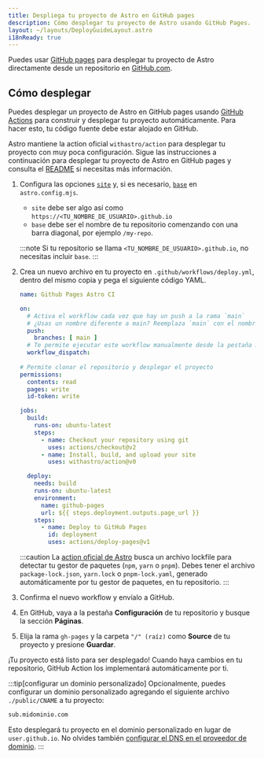 ```yaml
---
title: Despliega tu proyecto de Astro en GitHub pages
description: Cómo desplegar tu proyecto de Astro usando GitHub Pages.
layout: ~/layouts/DeployGuideLayout.astro
i18nReady: true
---
```


Puedes usar [GitHub pages](https://pages.github.com/) para desplegar tu proyecto de Astro directamente desde un repositorio en [GitHub.com](https://github.com/).

## Cómo desplegar

Puedes desplegar un proyecto de Astro en GitHub pages usando [GitHub Actions](https://github.com/features/actions) para construir y desplegar tu proyecto automáticamente. Para hacer esto, tu código fuente debe estar alojado en GitHub.

Astro mantiene la action oficial `withastro/action` para desplegar tu proyecto con muy poca configuración. Sigue las instrucciones a continuación para desplegar tu proyecto de Astro en GitHub pages y consulta el [README](https://github.com/withastro/action) si necesitas más información.

1. Configura las opciones [`site`](/es/reference/configuration-reference/#site) y, si es necesario, [`base`](/es/reference/configuration-reference/#base) en `astro.config.mjs`.
     - `site` debe ser algo así como `https://<TU_NOMBRE_DE_USUARIO>.github.io`
     - `base` debe ser el nombre de tu repositorio comenzando con una barra diagonal, por ejemplo `/my-repo`.
    
     :::note
     Si tu repositorio se llama `<TU_NOMBRE_DE_USUARIO>.github.io`, no necesitas incluir `base`.
     :::
     
2. Crea un nuevo archivo en tu proyecto en `.github/workflows/deploy.yml`, dentro del mismo copia y pega el siguiente código YAML.

    ```yaml
    name: Github Pages Astro CI

    on:
      # Activa el workflow cada vez que hay un push a la rama `main`
      # ¿Usas un nombre diferente a main? Reemplaza `main` con el nombre de tu rama
      push:
        branches: [ main ]
      # Te permite ejecutar este workflow manualmente desde la pestaña Acciones en GitHub.
      workflow_dispatch:
      
    # Permite clonar el repositorio y desplegar el proyecto
    permissions:
      contents: read
      pages: write
      id-token: write

    jobs:
      build:
        runs-on: ubuntu-latest
        steps:
          - name: Checkout your repository using git
            uses: actions/checkout@v2          
          - name: Install, build, and upload your site
            uses: withastro/action@v0

      deploy:
        needs: build
        runs-on: ubuntu-latest
        environment:
          name: github-pages
          url: ${{ steps.deployment.outputs.page_url }}
        steps:
          - name: Deploy to GitHub Pages
            id: deployment
            uses: actions/deploy-pages@v1
    ```
    
    :::caution
    La [action oficial de Astro](https://github.com/withastro/action) busca un archivo lockfile para detectar tu gestor de paquetes (`npm`, `yarn` o `pnpm`). Debes tener el archivo `package-lock.json`, `yarn.lock` o `pnpm-lock.yaml`, generado automáticamente por tu gestor de paquetes, en tu repositorio.
    :::

3. Confirma el nuevo workflow y envíalo a GitHub.

4. En GitHub, vaya a la pestaña **Configuración** de tu repositorio y busque la sección **Páginas**.

5. Elija la rama `gh-pages` y la carpeta `"/" (raíz)` como **Source** de tu proyecto y presione **Guardar**.

¡Tu proyecto está listo para ser desplegado! Cuando haya cambios en tu repositorio, GitHub Action los implementará automáticamente por ti.

:::tip[configurar un dominio personalizado]
Opcionalmente, puedes configurar un dominio personalizado agregando el siguiente archivo `./public/CNAME` a tu proyecto:

```txt title="público/CNAME"
sub.midominio.com
```

Esto desplegará tu proyecto en el dominio personalizado en lugar de `user.github.io`. No olvides también [configurar el DNS en el proveedor de dominio](https://docs.github.com/en/pages/configuring-a-custom-domain-for-your-github-pages-site/managing-a-custom-domain-for-your-github-pages-site#configuring-a-subdomain).
:::
